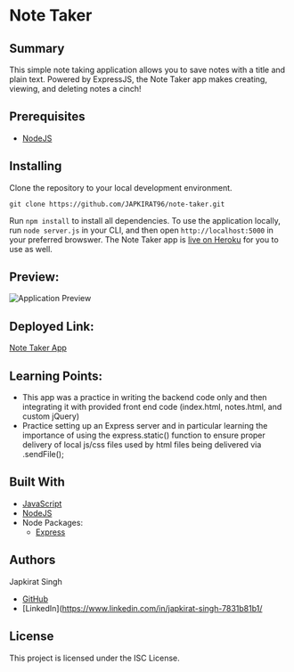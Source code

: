 # Note Taker

## Summary

This simple note taking application allows you to save notes with a title and plain text. Powered by ExpressJS, the Note Taker app makes creating, viewing, and deleting notes a cinch!

## Prerequisites

- [NodeJS](https://nodejs.org/)

## Installing

Clone the repository to your local development environment.

```
git clone https://github.com/JAPKIRAT96/note-taker.git
```

Run `npm install` to install all dependencies. To use the application locally, run `node server.js` in your CLI, and then open `http://localhost:5000` in your preferred browswer. The Note Taker app is [live on Heroku]() for you to use as well.

## Preview:

![Application Preview]()

## Deployed Link:

[Note Taker App]()

## Learning Points:

- This app was a practice in writing the backend code only and then integrating it with provided front end code (index.html, notes.html, and custom jQuery)
- Practice setting up an Express server and in particular learning the importance of using the express.static() function to ensure proper delivery of local js/css files used by html files being delivered via .sendFile();

## Built With

- [JavaScript](https://developer.mozilla.org/en-US/docs/Web/JavaScript)
- [NodeJS](https://nodejs.org/)
- Node Packages:
  - [Express](https://www.npmjs.com/package/express)

## Authors

Japkirat Singh

- [GitHub](https://github.com/JAPKIRAT96)
- [LinkedIn](https://www.linkedin.com/in/japkirat-singh-7831b81b1/

## License

This project is licensed under the ISC License.
